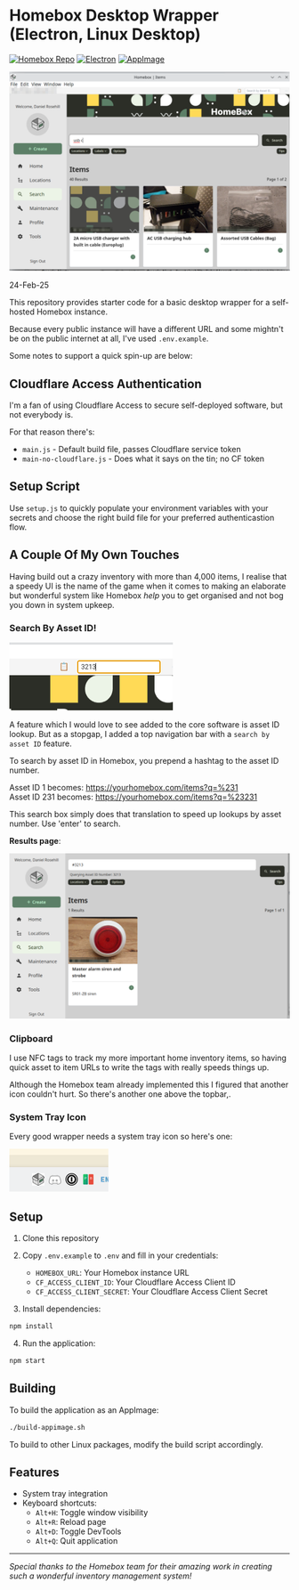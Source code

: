 # Homebox Desktop Wrapper (Electron, Linux Desktop)

[![Homebox Repo](https://img.shields.io/badge/Homebox-Repo-blue)](https://github.com/sysadminsmedia/homebox)
[![Electron](https://img.shields.io/badge/Electron-v28.2.0-47848F)](https://electronjs.org)
[![AppImage](https://img.shields.io/badge/AppImage-available-green)](https://appimage.org)

![alt text](screenshots/v1/2.png)

24-Feb-25

This repository provides starter code for a basic desktop wrapper for a self-hosted Homebox instance. 

Because every public instance will have a different URL and some mightn't be on the public internet at all, I've used `.env.example`.

Some notes to support a quick spin-up are below:

## Cloudflare Access Authentication

I'm a fan of using Cloudflare Access to secure self-deployed software, but not everybody is.

For that reason there's:

- `main.js` - Default build file, passes Cloudflare service token 
- `main-no-cloudflare.js` - Does what it says on the tin; no CF token  

## Setup Script

Use `setup.js` to quickly populate your environment variables with your secrets and choose the right build file for your preferred authenticastion flow.

## A Couple Of My Own Touches

Having build out a crazy inventory with more than 4,000 items, I realise that a speedy UI is the name of the game when it comes to making an elaborate but wonderful system like Homebox *help* you to get organised and not bog you down in system upkeep.

### Search By Asset ID!

 ![alt text](screenshots/v1/1.png)

A feature which I would love to see added to the core software is asset ID lookup. But as a stopgap, I added a top navigation bar with a `search by asset ID` feature.
 
To search by asset ID in Homebox, you prepend a hashtag to the asset ID number. 

Asset ID 1 becomes: https://yourhomebox.com/items?q=%231  
Asset ID 231 becomes: https://yourhomebox.com/items?q=%23231

This search box simply does that translation to speed up lookups by asset number. Use 'enter' to search.

**Results page**:

![alt text](screenshots/v1/3.png)

### Clipboard

I use NFC tags to track my more important home inventory items, so having quick asset to item URLs to write the tags with really speeds things up. 

Although the Homebox team already implemented this I figured that another icon couldn't hurt. So there's another one above the topbar,.

### System Tray Icon

Every good wrapper needs a system tray icon so here's one:

![alt text](screenshots/v1/5.png)

## Setup

1. Clone this repository
2. Copy `.env.example` to `.env` and fill in your credentials:
   - `HOMEBOX_URL`: Your Homebox instance URL
   - `CF_ACCESS_CLIENT_ID`: Your Cloudflare Access Client ID
   - `CF_ACCESS_CLIENT_SECRET`: Your Cloudflare Access Client Secret

3. Install dependencies:
```bash
npm install
```

4. Run the application:
```bash
npm start
```

## Building

To build the application as an AppImage:

```bash
./build-appimage.sh
```

To build to other Linux packages, modify the build script accordingly.

## Features

- System tray integration
- Keyboard shortcuts:
  - `Alt+H`: Toggle window visibility
  - `Alt+R`: Reload page
  - `Alt+D`: Toggle DevTools
  - `Alt+Q`: Quit application

---
*Special thanks to the Homebox team for their amazing work in creating such a wonderful inventory management system!*
